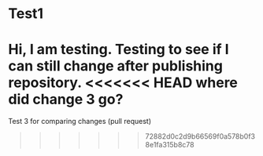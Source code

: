 # Test1
Hi, I am testing.
Testing to see if I can still change after publishing repository.
<<<<<<< HEAD
where did change 3 go?
=======
Test 3 for comparing changes (pull request)
>>>>>>> 72882d0c2d9b66569f0a578b0f38e1fa315b8c78
